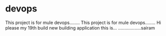 # devops
This project is for mule devops........
This project is for mule devops........
Hi please my 19th build
new building application this is...
..................sairam
